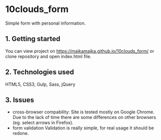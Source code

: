 # 10clouds_form
  Simple form with personal information.

## 1. Getting started
  You can view project on https://majkamajka.github.io/10clouds_form/ or clone repository and open index.html file.

## 2. Technologies used
  HTML5, CSS3, Gulp, Sass, jQuery

## 3. Issues
  - cross-browser compability:
    Site is tested mostly on Google Chrome. Due to the lack of time there are some differences on other browsers (eg. select arrows in Firefox).
  - form validation
      Validation is really simple, for real usage it should be redone.
